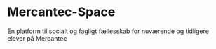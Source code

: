 # Mercantec-Space

En platform til socialt og fagligt fællesskab for nuværende og tidligere elever på Mercantec

#####
